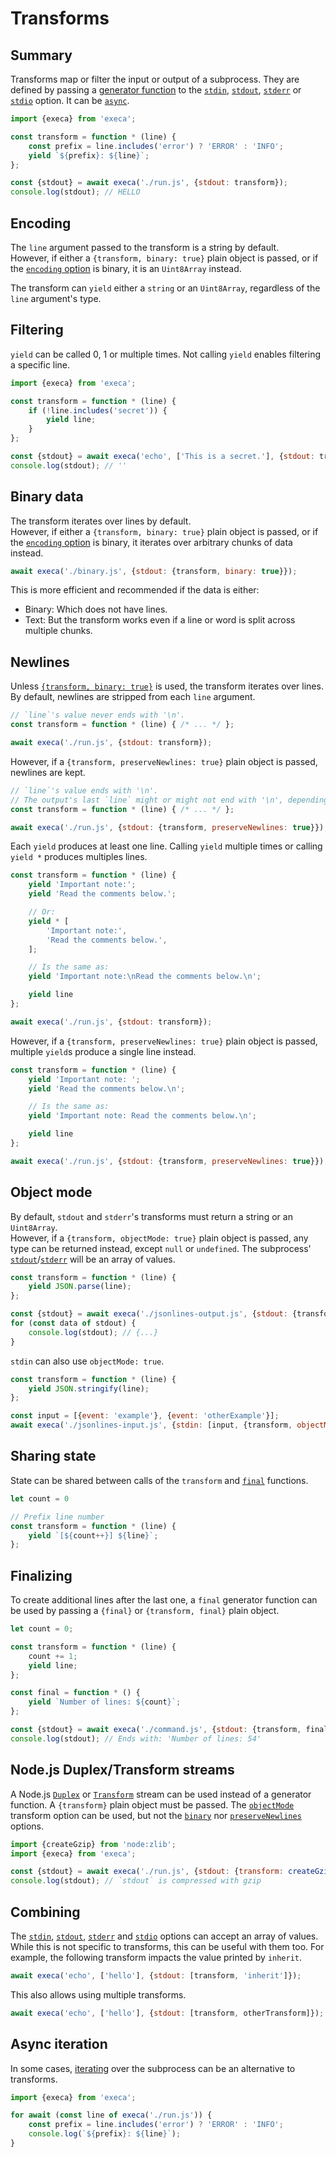 # Transforms

## Summary

Transforms map or filter the input or output of a subprocess. They are defined by passing a [generator function](https://developer.mozilla.org/en-US/docs/Web/JavaScript/Reference/Statements/function*) to the [`stdin`](../readme.md#stdin), [`stdout`](../readme.md#stdout-1), [`stderr`](../readme.md#stderr-1) or [`stdio`](../readme.md#stdio-1) option. It can be [`async`](https://developer.mozilla.org/en-US/docs/Web/JavaScript/Reference/Statements/async_function*).

```js
import {execa} from 'execa';

const transform = function * (line) {
	const prefix = line.includes('error') ? 'ERROR' : 'INFO';
	yield `${prefix}: ${line}`;
};

const {stdout} = await execa('./run.js', {stdout: transform});
console.log(stdout); // HELLO
```

## Encoding

The `line` argument passed to the transform is a string by default.\
However, if either a `{transform, binary: true}` plain object is passed, or if the [`encoding` option](../readme.md#encoding) is binary, it is an `Uint8Array` instead.

The transform can `yield` either a `string` or an `Uint8Array`, regardless of the `line` argument's type.

## Filtering

`yield` can be called 0, 1 or multiple times. Not calling `yield` enables filtering a specific line.

```js
import {execa} from 'execa';

const transform = function * (line) {
	if (!line.includes('secret')) {
		yield line;
	}
};

const {stdout} = await execa('echo', ['This is a secret.'], {stdout: transform});
console.log(stdout); // ''
```

## Binary data

The transform iterates over lines by default.\
However, if either a `{transform, binary: true}` plain object is passed, or if the [`encoding` option](../readme.md#encoding) is binary, it iterates over arbitrary chunks of data instead.

```js
await execa('./binary.js', {stdout: {transform, binary: true}});
```

This is more efficient and recommended if the data is either:
- Binary: Which does not have lines.
- Text: But the transform works even if a line or word is split across multiple chunks.

## Newlines

Unless [`{transform, binary: true}`](#binary-data) is used, the transform iterates over lines.
By default, newlines are stripped from each `line` argument.

```js
// `line`'s value never ends with '\n'.
const transform = function * (line) { /* ... */ };

await execa('./run.js', {stdout: transform});
```

However, if a `{transform, preserveNewlines: true}` plain object is passed, newlines are kept.

```js
// `line`'s value ends with '\n'.
// The output's last `line` might or might not end with '\n', depending on the output.
const transform = function * (line) { /* ... */ };

await execa('./run.js', {stdout: {transform, preserveNewlines: true}});
```

Each `yield` produces at least one line. Calling `yield` multiple times or calling `yield *` produces multiples lines.

```js
const transform = function * (line) {
	yield 'Important note:';
	yield 'Read the comments below.';

	// Or:
	yield * [
		'Important note:',
		'Read the comments below.',
	];

	// Is the same as:
	yield 'Important note:\nRead the comments below.\n';

	yield line
};

await execa('./run.js', {stdout: transform});
```

However, if a `{transform, preserveNewlines: true}` plain object is passed, multiple `yield`s produce a single line instead.

```js
const transform = function * (line) {
	yield 'Important note: ';
	yield 'Read the comments below.\n';

	// Is the same as:
	yield 'Important note: Read the comments below.\n';

	yield line
};

await execa('./run.js', {stdout: {transform, preserveNewlines: true}});
```

## Object mode

By default, `stdout` and `stderr`'s transforms must return a string or an `Uint8Array`.\
However, if a `{transform, objectMode: true}` plain object is passed, any type can be returned instead, except `null` or `undefined`. The subprocess' [`stdout`](../readme.md#stdout)/[`stderr`](../readme.md#stderr) will be an array of values.

```js
const transform = function * (line) {
	yield JSON.parse(line);
};

const {stdout} = await execa('./jsonlines-output.js', {stdout: {transform, objectMode: true}});
for (const data of stdout) {
	console.log(stdout); // {...}
}
```

`stdin` can also use `objectMode: true`.

```js
const transform = function * (line) {
	yield JSON.stringify(line);
};

const input = [{event: 'example'}, {event: 'otherExample'}];
await execa('./jsonlines-input.js', {stdin: [input, {transform, objectMode: true}]});
```

## Sharing state

State can be shared between calls of the `transform` and [`final`](#finalizing) functions.

```js
let count = 0

// Prefix line number
const transform = function * (line) {
	yield `[${count++}] ${line}`;
};
```

## Finalizing

To create additional lines after the last one, a `final` generator function can be used by passing a `{final}` or `{transform, final}` plain object.

```js
let count = 0;

const transform = function * (line) {
	count += 1;
	yield line;
};

const final = function * () {
	yield `Number of lines: ${count}`;
};

const {stdout} = await execa('./command.js', {stdout: {transform, final}});
console.log(stdout); // Ends with: 'Number of lines: 54'
```

## Node.js Duplex/Transform streams

A Node.js [`Duplex`](https://nodejs.org/api/stream.html#class-streamduplex) or [`Transform`](https://nodejs.org/api/stream.html#class-streamtransform) stream can be used instead of a generator function. A `{transform}` plain object must be passed. The [`objectMode`](#object-mode) transform option can be used, but not the [`binary`](#encoding) nor [`preserveNewlines`](#newlines) options.

```js
import {createGzip} from 'node:zlib';
import {execa} from 'execa';

const {stdout} = await execa('./run.js', {stdout: {transform: createGzip()}});
console.log(stdout); // `stdout` is compressed with gzip
```

## Combining

The [`stdin`](../readme.md#stdin), [`stdout`](../readme.md#stdout-1), [`stderr`](../readme.md#stderr-1) and [`stdio`](../readme.md#stdio-1) options can accept an array of values. While this is not specific to transforms, this can be useful with them too. For example, the following transform impacts the value printed by `inherit`.

```js
await execa('echo', ['hello'], {stdout: [transform, 'inherit']});
```

This also allows using multiple transforms.

```js
await execa('echo', ['hello'], {stdout: [transform, otherTransform]});
```

## Async iteration

In some cases, [iterating](../readme.md#iterablereadableoptions) over the subprocess can be an alternative to transforms.

```js
import {execa} from 'execa';

for await (const line of execa('./run.js')) {
	const prefix = line.includes('error') ? 'ERROR' : 'INFO';
	console.log(`${prefix}: ${line}`);
}
```
